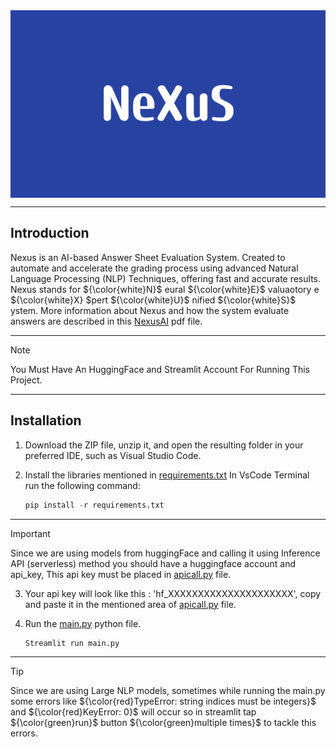<img align="center" alt="Coding" width="100%" height='300px' src="NeXuS.png">

___
## Introduction

Nexus is an AI-based Answer Sheet Evaluation System. Created to automate and accelerate the grading process using advanced Natural Language Processing (NLP) Techniques, offering fast and accurate results. Nexus stands for ${\color{white}N}$ eural ${\color{white}E}$ valuaotory  e ${\color{white}X} $pert ${\color{white}U}$ nified ${\color{white}S}$ ystem. More information about Nexus and how the system evaluate answers are described in this [NexusAI](https://github.com/umerfar123/um-Answer_Paper_Evaluation_System/blob/main/Nexus_AI.pdf) pdf file.

___

> [!NOTE]  
> You Must Have An HuggingFace and Streamlit Account For Running This Project.

___

## Installation

1. Download the ZIP file, unzip it, and open the resulting folder in your preferred IDE, such as Visual Studio Code.
2. Install the libraries mentioned in [requirements.txt](https://github.com/umerfar123/um-Answer_Paper_Evaluation_System/blob/main/requirements.txt)
   In VsCode Terminal run the following command:
   
   ```python
   pip install -r requirements.txt
   ```
___

> [!IMPORTANT]  
> Since we are using models from huggingFace and calling it using Inference API (serverless) method you should have a huggingface account and api_key, 
> This api key must be placed in [apicall.py](https://github.com/umerfar123/um-Answer_Paper_Evaluation_System/blob/main/apicall.py) file.

3. Your api key will look like this : 'hf_XXXXXXXXXXXXXXXXXXXXX', copy and paste it in the mentioned area of [apicall.py](https://github.com/umerfar123/um-Answer_Paper_Evaluation_System/blob/main/apicall.py) file.
 
4. Run the [main.py](https://github.com/umerfar123/um-Answer_Paper_Evaluation_System/blob/main/main.py) python file.

   ```python
   Streamlit run main.py
   ```
____

> [!TIP]
> Since we are using Large NLP models, sometimes while running the main.py some errors like ${\color{red}TypeError: string indices must be integers}$ and ${\color{red}KeyError: 0}$ will occur so in streamlit tap ${\color{green}run}$ button ${\color{green}multiple times}$ to tackle this errors.
